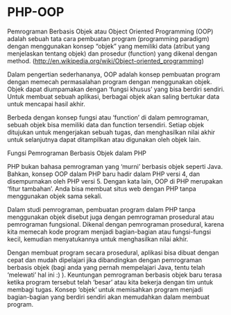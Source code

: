 # PHP-OOP

Pemrograman Berbasis Objek atau Object Oriented Programming (OOP) adalah sebuah tata cara pembuatan program (programming paradigm) dengan menggunakan konsep “objek” yang memiliki data (atribut yang menjelaskan tentang objek) dan prosedur (function) yang dikenal dengan method. (http://en.wikipedia.org/wiki/Object-oriented_programming)

Dalam pengertian sederhananya, OOP adalah konsep pembuatan program dengan memecah permasalahan program dengan menggunakan objek. Objek dapat diumpamakan dengan ‘fungsi khusus’ yang bisa berdiri sendiri. Untuk membuat sebuah aplikasi, berbagai objek akan saling bertukar data untuk mencapai hasil akhir.

Berbeda dengan konsep fungsi atau ‘function’ di dalam pemrograman, sebuah objek bisa memiliki data dan function tersendiri. Setiap objek ditujukan untuk mengerjakan sebuah tugas, dan menghasilkan nilai akhir untuk selanjutnya dapat ditampilkan atau digunakan oleh objek lain.

Fungsi Pemrograman Berbasis Objek dalam PHP

PHP bukan bahasa pemrograman yang ‘murni’ berbasis objek seperti Java. Bahkan, konsep OOP dalam PHP baru hadir dalam PHP versi 4, dan disempurnakan oleh PHP versi 5. Dengan kata lain, OOP di PHP merupakan ‘fitur tambahan’. Anda bisa membuat situs web dengan PHP tanpa menggunakan objek sama sekali.

Dalam studi pemrograman, pembuatan program dalam PHP tanpa menggunakan objek disebut juga dengan pemrograman prosedural atau pemrograman fungsional. Dikenal dengan pemrograman prosedural, karena kita memecah kode program menjadi bagian-bagian atau fungsi-fungsi kecil, kemudian menyatukannya untuk menghasilkan nilai akhir.

Dengan membuat program secara prosedural, aplikasi bisa dibuat dengan cepat dan mudah dipelajari jika dibandingkan dengan pemrograman berbasis objek (bagi anda yang pernah mempelajari Java, tentu telah ‘melewati’ hal ini :) ). Keuntungan pemrograman berbasis objek baru terasa ketika program tersebut telah ‘besar’ atau kita bekerja dengan tim untuk membagi tugas. Konsep ‘objek’ untuk memisahkan program menjadi bagian-bagian yang berdiri sendiri akan memudahkan dalam membuat program.
